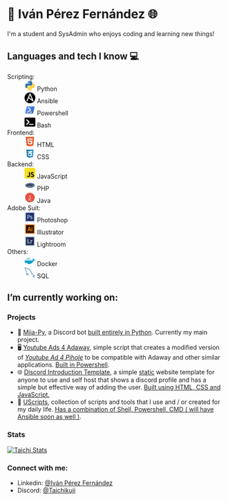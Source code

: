 # 🐍 Iván Pérez Fernández 🌐
I'm a student and SysAdmin who enjoys coding and learning new things!

## Languages and tech I know 💻
<dl>
    <dt>Scripting:
        <dd><a href="https://www.python.org/"><img height="25" src="https://raw.githubusercontent.com/taichikuji/taichikuji/master/db/python.svg" /></a> Python</dd>
        <dd><a href="https://www.ansible.com"><img height="25" src="https://raw.githubusercontent.com/taichikuji/taichikuji/master/db/ansible.svg" /></a> Ansible</dd>
        <dd><a href="https://docs.microsoft.com/en-us/powershell/"><img height="25" src="https://raw.githubusercontent.com/taichikuji/taichikuji/master/db/powershell.svg" /></a> Powershell</dd>
        <dd><a href="https://www.gnu.org/software/bash/"><img height="25" src="https://raw.githubusercontent.com/taichikuji/taichikuji/master/db/bash.svg" /></a> Bash</dd>
    </dt>
    <dt>Frontend:
        <dd><a href="https://developer.mozilla.org/en-US/docs/Web/Guide/HTML/HTML5"><img height="25" src="https://raw.githubusercontent.com/taichikuji/taichikuji/master/db/html.svg" /></a> HTML</dd>
        <dd><a href="https://developer.mozilla.org/en-US/docs/Web/CSS"><img height="25" src="https://raw.githubusercontent.com/taichikuji/taichikuji/master/db/css.svg" /></a> CSS</dd>
    </dt>
    <dt>Backend:
        <dd><a href="https://www.javascript.com"><img height="25" src="https://raw.githubusercontent.com/taichikuji/taichikuji/master/db/js.svg" /></a> JavaScript</dd>
        <dd><a href="https://www.php.net/"><img height="25" src="https://raw.githubusercontent.com/taichikuji/taichikuji/master/db/php.svg" /></a> PHP</dd>
        <dd><a href="https://www.java.com/"><img height="25" src="https://raw.githubusercontent.com/taichikuji/taichikuji/master/db/java.svg" /></a> Java</dd>
    </dt>
    <dt>Adobe Suit:
        <dd><a href="https://www.adobe.com/products/photoshop.html"><img height="25" src="https://raw.githubusercontent.com/taichikuji/taichikuji/master/db/photoshop.svg" /></a> Photoshop</dd>
        <dd><a href="https://www.adobe.com/products/illustrator.html"><img height="25" src="https://raw.githubusercontent.com/taichikuji/taichikuji/master/db/illustrator.svg" /></a> Illustrator</dd>
        <dd><a href="https://www.adobe.com/products/photoshop-lightroom.html"><img height="25" src="https://raw.githubusercontent.com/taichikuji/taichikuji/master/db/lightroom.svg" /></a> Lightroom</dd>
    </dt>
    <dt>Others:
        <dd><a href="https://www.docker.com/"><img height="25" src="https://raw.githubusercontent.com/taichikuji/taichikuji/master/db/docker.svg" /></a> Docker</dd>
        <dd><a href="https://developer.mozilla.org/en-US/docs/Glossary/SQL"><img height="25" src="https://raw.githubusercontent.com/taichikuji/taichikuji/master/db/sql.svg" /></a> SQL</dd>
    </dt>
</dl>

##  I’m currently working on:
### Projects
- 🐍 [Miia-Py](https://github.com/taichikuji/Miia-Py), a Discord bot <u>built entirely in Python</u>. Currently my main project.
- 🖥️ [Youtube Ads 4 Adaway](https://github.com/taichikuji/youtube-ads-4-adaway), simple script that creates a modified version of *[Youtube Ad 4 Pihole](https://github.com/kboghdady/youTube_ads_4_pi-hole/)* to be compatible with Adaway and other similar applications. <u>Built in Powershell</u>.
- 🌐 [Discord Introduction Template](https://github.com/taichikuji/template-discord-introduction), a simple <u>static</u> website template for anyone to use and self host that shows a discord profile and has a simple but effective way of adding the user. <u>Built using HTML, CSS and JavaScript.</u>
- 🌟 [UScripts](https://github.com/taichikuji/UScripts), collection of scripts and tools that I use and / or created for my daily life. <u>Has a combination of Shell, Powershell, CMD ( will have Ansible soon as well )</u>.

### Stats
[![Taichi Stats](https://github-readme-stats.vercel.app/api?username=Taichikuji&&show_svgns=true)](https://github.com/taichikuji)

### Connect with me:
- Linkedin: [@Iván Pérez Fernández](https://www.linkedin.com/in/iperezfernandez/)
- Discord: [@Taichikuji](https://taichikuji.netlify.app/)
